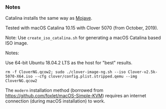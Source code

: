 ### Notes

Catalina installs the same way as [Mojave](../Mojave/README.md).

Tested with macOS Catalina 10.15 with Clover 5070 (from October, 2019).

Note: Use `create_iso_catalina.sh` for generating a macOS Catalina based ISO
image.

Notes:

Use 64-bit Ubuntu 18.04.2 LTS as the host for "best" results.

`rm -f CloverNG.qcow2; sudo ./clover-image-ng.sh --iso Clover-v2.5k-5070-X64.iso --cfg clover/config.plist.stripped.qemu --img CloverNG.qcow2`

The `modern` installation method (borrowed from https://github.com/foxlet/macOS-Simple-KVM) requires an internet connection
(during macOS installation) to work.
